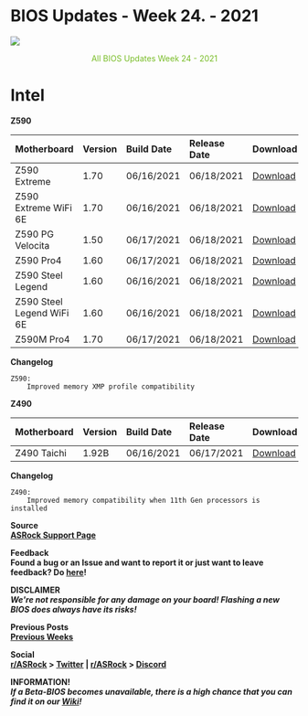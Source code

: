 # BIOS Updates - Week 24. - 2021

<img style="margin-left:auto;margin-right:auto;display: block;" src="/ASRockWiki/assets/img/includes/wiki/bios_updates.png">

<p style="text-align:center;color:#79bd28">All BIOS Updates Week 24 - 2021</p>

# Intel

**Z590**

|Motherboard|Version|Build Date|Release Date|Download|
|:-|:-|:-|:-|:-|
|Z590 Extreme|1.70|06/16/2021|06/18/2021|[Download](https://www.asrock.com/MB/Intel/Z590%20Extreme/index.asp#BIOS)|
|Z590 Extreme WiFi 6E|1.70|06/16/2021|06/18/2021|[Download](https://www.asrock.com/MB/Intel/Z590%20Extreme%20WiFi%206E/index.asp#BIOS)|
|Z590 PG Velocita|1.50|06/17/2021|06/18/2021|[Download](https://www.asrock.com/MB/Intel/Z590%20PG%20Velocita/index.asp#BIOS)|
|Z590 Pro4|1.60|06/17/2021|06/18/2021|[Download](https://www.asrock.com/MB/Intel/Z590%20Pro4/index.asp#BIOS)|
|Z590 Steel Legend|1.60|06/16/2021|06/18/2021|[Download](https://www.asrock.com/MB/Intel/Z590%20Steel%20Legend/index.asp#BIOS)|
|Z590 Steel Legend WiFi 6E|1.60|06/16/2021|06/18/2021|[Download](https://www.asrock.com/MB/Intel/Z590%20Steel%20Legend%20WiFi%206E/index.asp#BIOS)|
|Z590M Pro4|1.70|06/17/2021|06/18/2021|[Download](https://www.asrock.com/MB/Intel/Z590M%20Pro4/index.asp#BIOS)|

**Changelog**

    Z590:
        Improved memory XMP profile compatibility

**Z490**

|Motherboard|Version|Build Date|Release Date|Download|
|:-|:-|:-|:-|:-|
|Z490 Taichi|1.92B|06/16/2021|06/17/2021|[Download](https://www.asrock.com/MB/Intel/Z490%20Taichi/index.asp#BIOS)|

**Changelog**

    Z490:
        Improved memory compatibility when 11th Gen processors is installed

**Source**  
[**ASRock Support Page**](https://www.asrock.com/support/index.asp?cat=BIOS)

**Feedback**  
**Found a bug or an Issue and want to report it or just want to leave feedback? Do [here](https://event.asrock.com/tsd.asp)!**

**DISCLAIMER**  
***We're not responsible for any damage on your board! Flashing a new BIOS does always have its risks!***

**Previous Posts**  
[**Previous Weeks**](https://www.reddit.com/r/ASRock/?f=flair_name%3A%22BIOS%20Release%22)

**Social**  
**[r/ASRock](https://www.reddit.com/r/ASRock/) > [Twitter](https://twitter.com/redditASRock) | [r/ASRock](https://www.reddit.com/r/ASRock/) > [Discord](https://discord.gg/rFrMpxV)**

**INFORMATION!**  
***If a Beta-BIOS becomes unavailable, there is a high chance that you can find it on our [Wiki](https://botflakes.github.io/ASRockWiki/beta_bios/)!***